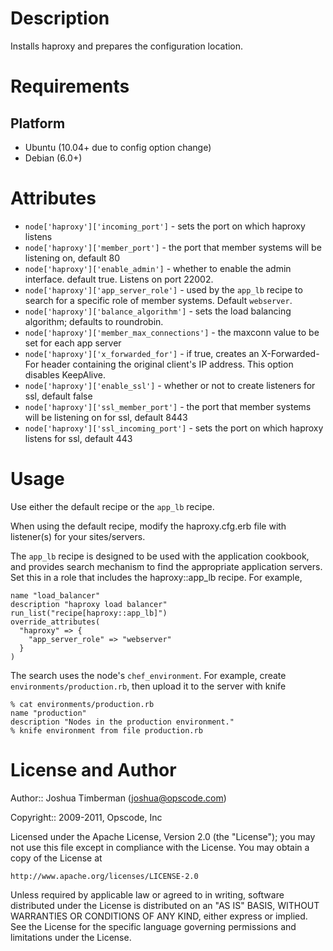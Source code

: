 Description
===========

Installs haproxy and prepares the configuration location.

Requirements
============

## Platform

* Ubuntu (10.04+ due to config option change)
* Debian (6.0+)

Attributes
==========

* `node['haproxy']['incoming_port']` - sets the port on which haproxy listens
* `node['haproxy']['member_port']` - the port that member systems will be listening on, default 80
* `node['haproxy']['enable_admin']` - whether to enable the admin interface. default true. Listens on port 22002.
* `node['haproxy']['app_server_role']` - used by the `app_lb` recipe to search for a specific role of member systems. Default `webserver`.
* `node['haproxy']['balance_algorithm']` - sets the load balancing algorithm; defaults to roundrobin.
* `node['haproxy']['member_max_connections']` - the maxconn value to be set for each app server
* `node['haproxy']['x_forwarded_for']` - if true, creates an X-Forwarded-For header containing the original client's IP address. This option disables KeepAlive.
* `node['haproxy']['enable_ssl']` - whether or not to create listeners for ssl, default false
* `node['haproxy']['ssl_member_port']` - the port that member systems will be listening on for ssl, default 8443
* `node['haproxy']['ssl_incoming_port']` - sets the port on which haproxy listens for ssl, default 443

Usage
=====

Use either the default recipe or the `app_lb` recipe.

When using the default recipe, modify the haproxy.cfg.erb file with listener(s) for your sites/servers.

The `app_lb` recipe is designed to be used with the application cookbook, and provides search mechanism to find the appropriate application servers. Set this in a role that includes the haproxy::app_lb recipe. For example,

    name "load_balancer"
    description "haproxy load balancer"
    run_list("recipe[haproxy::app_lb]")
    override_attributes(
      "haproxy" => {
        "app_server_role" => "webserver"
      }
    )

The search uses the node's `chef_environment`. For example, create `environments/production.rb`, then upload it to the server with knife

    % cat environments/production.rb
    name "production"
    description "Nodes in the production environment."
    % knife environment from file production.rb

License and Author
==================

Author:: Joshua Timberman (<joshua@opscode.com>)

Copyright:: 2009-2011, Opscode, Inc

Licensed under the Apache License, Version 2.0 (the "License");
you may not use this file except in compliance with the License.
You may obtain a copy of the License at

    http://www.apache.org/licenses/LICENSE-2.0

Unless required by applicable law or agreed to in writing, software
distributed under the License is distributed on an "AS IS" BASIS,
WITHOUT WARRANTIES OR CONDITIONS OF ANY KIND, either express or implied.
See the License for the specific language governing permissions and
limitations under the License.
